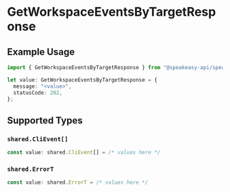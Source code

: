 # GetWorkspaceEventsByTargetResponse

## Example Usage

```typescript
import { GetWorkspaceEventsByTargetResponse } from "@speakeasy-api/speakeasy-client-sdk-typescript/sdk/models/operations";

let value: GetWorkspaceEventsByTargetResponse = {
  message: "<value>",
  statusCode: 202,
};
```

## Supported Types

### `shared.CliEvent[]`

```typescript
const value: shared.CliEvent[] = /* values here */
```

### `shared.ErrorT`

```typescript
const value: shared.ErrorT = /* values here */
```


